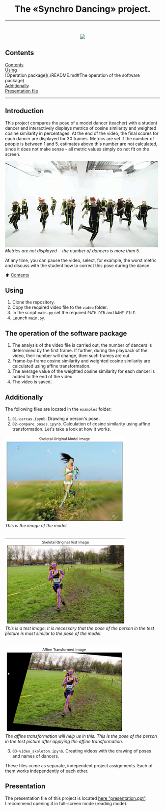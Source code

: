 <div align='center'>
  
# The «Synchro Dancing» project.
--------------------
<br>

![](video/5_danc.gif)
</div>

## Contents
[Contents](./README.md#Introduction)<br> 
[Using](./README.md#Using)<br>
[Operation package](./README.md#The operation of the software package)<br>
[Additionally](./README.md#Additionally)<br>
[Presentation file](./README.md#Presentation)<br>

----------------------------------
## Introduction
This project compares the pose of a model dancer (teacher) with a student dancer and interactively displays metrics of cosine similarity and weighted cosine similarity in percentages. At the end of the video, the final scores for each dancer are displayed for 30 frames. Metrics are set if the number of people is between 1 and 5, estimates above this number are not calculated, since it does not make sense - all metric values simply do not fit on the screen.  
  
<img src="video/over.gif" height="280" />  <br>
*Metrics are not displayed ─ the number of dancers is more than 5.*
  
At any time, you can pause the video, select, for example, the worst metric and discuss with the student how to correct this pose during the dance.  

:arrow_up: [Contents](./README.md#Contents) 

## Using
1. Clone the repository.
2. Copy the required video file to the `video` folder.
3. In the script `main.py` set the required `PATH_DIR` and `NAME_FILE`.
4. Launch `main.py`.

## The operation of the software package
1. The analysis of the video file is carried out, the number of dancers is determined by the first frame. If further, during the playback of the video, their number will change, then such frames are cut. 
2. Frame-by-frame cosine similarity and weighted cosine similarity are calculated using affine transformation.
3. The average value of the weighted cosine similarity for each dancer is added to the end of the video.
4. The video is saved.

## Additionally
The following files are located in the `examples` folder:
1. `01-carcas.ipynb`. Drawing a person's pose.
2. `02-compare_poses.ipynb`. Calculation of cosine similarity using affine transformation. Let's take a look at how it works.
  
<img src="images/skl_model.png" height="280" />  <br>
*This is the image of the model.*  
<br><br>
<img src="images/skl_test.png" height="280" />  <br>
*This is a test image. It is necessary that the pose of the person in the test picture is most similar to the pose of the model.*
<br><br><br>
<img src="images/affin_test.png" height="280" />  <br>
*The affine transformation will help us in this. This is the pose of the person in the test picture after applying the affine transformation.*   
  
3. `03-video_skeleton.ipynb`. Creating videos with the drawing of poses and names of dancers.
  
These files come as separate, independent project assignments. Each of them works independently of each other.

## Presentation
The presentation file of this project is located [here "presentation.ppt"](https://disk.yandex.ru/i/7bRcYdttoJHVkw).  
I recommend opening it in full-screen mode (reading mode).
  
